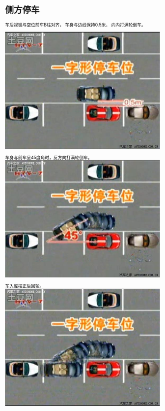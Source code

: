 # 侧方停车

车后视镜与空位前车B柱对齐，
车身与边线保持0.5米，
向内打满轮倒车。

![](001.jpg)

车身与前车呈45度角时，反方向打满轮倒车。
![](002.jpg)

 车入库摆正后回轮。
![](003.jpg)